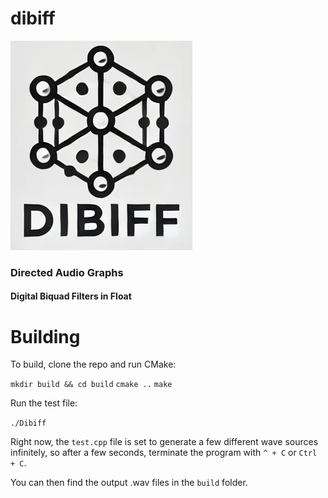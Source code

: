 # dibiff
![dibiff](dibiff.png)
### Directed Audio Graphs
#### Digital Biquad Filters in Float
#

# Building

To build, clone the repo and run CMake:

`mkdir build && cd build`
`cmake ..`
`make`

Run the test file:

`./Dibiff`

Right now, the `test.cpp` file is set to generate a few different wave sources infinitely, so after a few seconds, terminate the program with `^ + C` or `Ctrl + C`.

You can then find the output .wav files in the `build` folder.